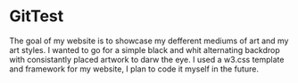 # GitTest
 The goal of my website is to showcase my defferent mediums of art and my art styles.
 I wanted to go for a simple black and whit alternating backdrop with consistantly placed artwork to darw the eye.
 I used a w3.css template and framework for my website, I plan to code it myself in the future.
